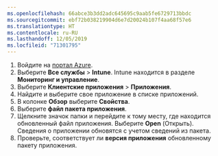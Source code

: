 ```yaml
---
ms.openlocfilehash: 66abce3b3dd2adc645695c9aab5fe6729713bbdc
ms.sourcegitcommit: ebf72b038219904d6e7d20024b107f4aa68f57e6
ms.translationtype: HT
ms.contentlocale: ru-RU
ms.lasthandoff: 12/05/2019
ms.locfileid: "71301795"
---
```


1. Войдите на [портал Azure](https://portal.azure.com).  
2. Выберите **Все службы** > **Intune**. Intune находится в разделе **Мониторинг и управление**.  
3. Выберите **Клиентские приложения** > **Приложения**.
4. Найдите и выберите свое приложение в списке приложений.  
5. В колонке **Обзор** выберите **Свойства**.  
6. Выберите **файл пакета приложения**.  
7. Щелкните значок папки и перейдите к тому месту, где находится обновленный файл приложения. Выберите **Open** (Открыть). Сведения о приложении обновятся с учетом сведений из пакета.  
8. Проверьте, соответствует ли **версия приложения** обновленному пакету приложения.  
